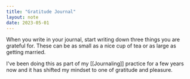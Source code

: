```yaml
---
title: "Gratitude Journal"
layout: note
date: 2023-05-01
---
```


When you write in your journal, start writing down three things you are grateful for. These can be as small as a nice cup of tea or as large as getting married. 

I've been doing this as part of my [[Journaling]] practice for a few years now and it has shifted my mindset to one of gratitude and pleasure. 
